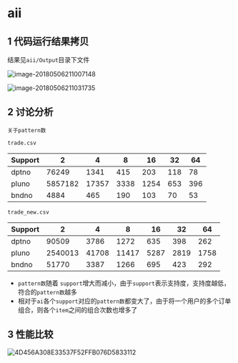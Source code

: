 # aii

## 1 代码运行结果拷贝

结果见``aii/Output``目录下文件

![image-20180506211007148](/var/folders/k0/973jdnld69s9y260lpyk5xww0000gn/T/abnerworks.Typora/image-20180506211007148.png)

![image-20180506211031735](/var/folders/k0/973jdnld69s9y260lpyk5xww0000gn/T/abnerworks.Typora/image-20180506211031735.png)

## 2 讨论分析

`关于pattern数`

`trade.csv	`

| Support | 2       | 4     | 8    | 16   | 32   | 64   |
| ------- | ------- | ----- | ---- | ---- | ---- | ---- |
| dptno   | 76249   | 1341  | 415  | 203  | 118  | 78   |
| pluno   | 5857182 | 17357 | 3338 | 1254 | 653  | 396  |
| bndno   | 4884    | 465   | 190  | 103  | 70   | 53   |

`trade_new.csv`

| Support | 2       | 4     | 8     | 16   | 32   | 64   |
| ------- | ------- | ----- | ----- | ---- | ---- | ---- |
| dptno   | 90509   | 3786  | 1272  | 635  | 398  | 262  |
| pluno   | 2540013 | 41708 | 11417 | 5287 | 2819 | 1758 |
| bndno   | 51770   | 3387  | 1266  | 695  | 423  | 292  |

- `pattern数`随着 `support`增大而减小，由于`support`表示支持度，支持度越低，符合的`pattern数`越多
- 相对于`ai`各个`support`对应的`pattern数`都变大了，由于将一个用户的多个订单组合，则各个`item`之间的组合次数也增多了

## 3 性能比较

![4D456A308E33537F52FFB076D5833112](/Users/yigritte/Desktop/4D456A308E33537F52FFB076D5833112.png)

